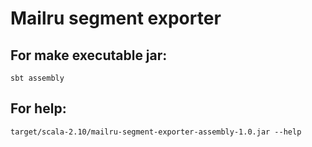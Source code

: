 # Mailru segment exporter


## For make executable jar:
```
sbt assembly
```

## For help:
```
target/scala-2.10/mailru-segment-exporter-assembly-1.0.jar --help
```